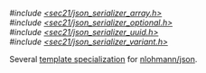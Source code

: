 *#include [&lt;sec21/json_serializer_array.h&gt;](https://github.com/MichaelMiller-/sec21/blob/master/include/sec21/json_serializer_array.h)*  
*#include [&lt;sec21/json_serializer_optional.h&gt;](https://github.com/MichaelMiller-/sec21/blob/master/include/sec21/json_serializer_optional.h)*  
*#include [&lt;sec21/json_serializer_uuid.h&gt;](https://github.com/MichaelMiller-/sec21/blob/master/include/sec21/json_serializer_uuid.h)*  
*#include [&lt;sec21/json_serializer_variant.h&gt;](https://github.com/MichaelMiller-/sec21/blob/master/include/sec21/json_serializer_variant.h)*  

Several [template specialization](https://github.com/nlohmann/json#how-do-i-convert-third-party-types) for [nlohmann/json](https://github.com/nlohmann/json). 




